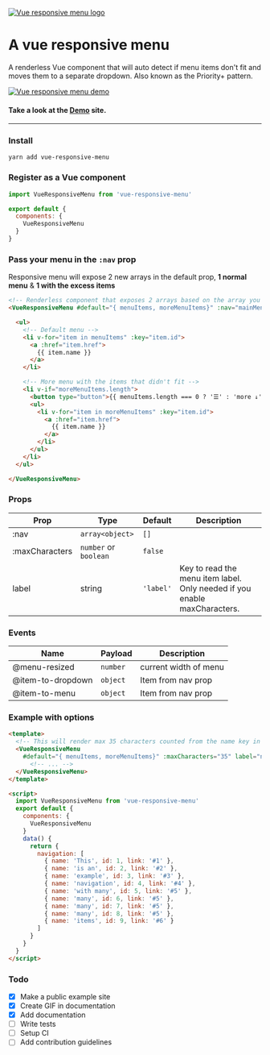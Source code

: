 [![Vue responsive menu logo](https://vue-responsive-menu.netlify.com/favicons/apple-touch-icon-152x152.png)](https://vue-responsive-menu.netlify.com/)
# A vue responsive menu

A renderless Vue component that will auto detect if menu items don't fit and moves them to a separate dropdown. Also known as the Priority+ pattern.

[![Vue responsive menu demo](https://vue-responsive-menu.netlify.com/demo.gif)](https://vue-responsive-menu.netlify.com/)


#### Take a look at the **[Demo](https://vue-responsive-menu.netlify.com/)** site.

----------

### Install
`yarn add vue-responsive-menu`

### Register as a Vue component
```javascript
import VueResponsiveMenu from 'vue-responsive-menu'

export default {
  components: {
    VueResponsiveMenu
  }
}
```

### Pass your menu in the `:nav` prop
Responsive menu will expose 2 new arrays in the default prop, **1 normal menu** & **1 with the excess items**

```html
<!-- Renderless component that exposes 2 arrays based on the array you pass in the nav prop. -->
<VueResponsiveMenu #default="{ menuItems, moreMenuItems}" :nav="mainMenu.items">

  <ul>
    <!-- Default menu -->
    <li v-for="item in menuItems" :key="item.id">
      <a :href="item.href">
        {{ item.name }}
      </a>
    </li>

    <!-- More menu with the items that didn't fit -->
    <li v-if="moreMenuItems.length">
      <button type="button">{{ menuItems.length === 0 ? '☰' : 'more ↓' }}</button>
      <ul>
        <li v-for="item in moreMenuItems" :key="item.id">
          <a :href="item.href">
            {{ item.name }}
          </a>
        </li>
      </ul>
    </li>
  </ul>

</VueResponsiveMenu>
```

### Props
| Prop | Type | Default | Description |
| --- | --- | --- | --- |
| :nav | `array<object>` | `[]`
| :maxCharacters | `number` or `boolean` | `false`
| label | string | `'label'` | Key to read the menu item label. Only needed if you enable maxCharacters.


### Events
| Name | Payload | Description |
| --- | --- | --- |
| @menu-resized | `number` | current width of menu
| @item-to-dropdown | `object` | Item from nav prop
| @item-to-menu | `object` | Item from nav prop
                                                 

### Example with options

```html
<template>
  <!-- This will render max 35 characters counted from the name key in the nav array. In this case the first 5 menu items -->
  <VueResponsiveMenu
    #default="{ menuItems, moreMenuItems}" :maxCharacters="35" label="name" :nav="mainMenu.items">
      <!-- ... -->
  </VueResponsiveMenu>
</template>

<script>
  import VueResponsiveMenu from 'vue-responsive-menu'
  export default {
    components: {
      VueResponsiveMenu
    }
    data() {
      return {
        navigation: [
          { name: 'This', id: 1, link: '#1' },
          { name: 'is an', id: 2, link: '#2' },
          { name: 'example', id: 3, link: '#3' },
          { name: 'navigation', id: 4, link: '#4' },
          { name: 'with many', id: 5, link: '#5' },
          { name: 'many', id: 6, link: '#5' },
          { name: 'many', id: 7, link: '#5' },
          { name: 'many', id: 8, link: '#5' },
          { name: 'items', id: 9, link: '#6' }
        ]
      }
    }
  }
</script>
```

### Todo

- [x] Make a public example site
- [x] Create GIF in documentation
- [x] Add documentation
- [ ] Write tests
- [ ] Setup CI
- [ ] Add contribution guidelines
